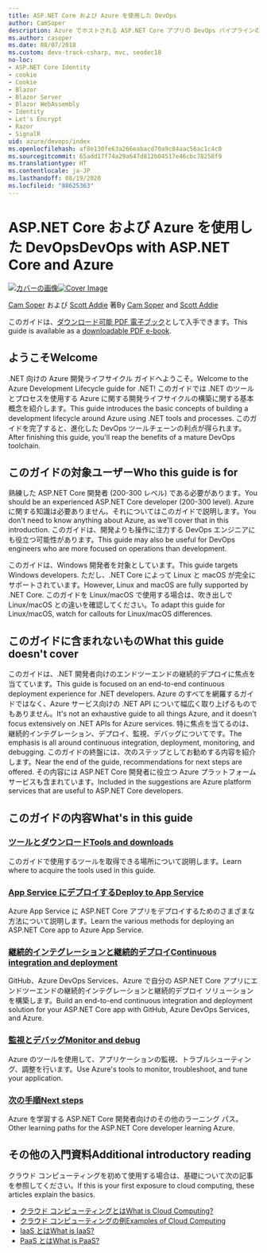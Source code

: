 ```yaml
---
title: ASP.NET Core および Azure を使用した DevOps
author: CamSoper
description: Azure でホストされる ASP.NET Core アプリの DevOps パイプラインの構築に関するエンドツーエンドのガイダンスを提供するガイド。
ms.author: casoper
ms.date: 08/07/2018
ms.custom: devx-track-csharp, mvc, seodec18
no-loc:
- ASP.NET Core Identity
- cookie
- Cookie
- Blazor
- Blazor Server
- Blazor WebAssembly
- Identity
- Let's Encrypt
- Razor
- SignalR
uid: azure/devops/index
ms.openlocfilehash: af8e130fe63a266eabacd70a9c84aac56ac1c4c0
ms.sourcegitcommit: 65add17f74a29a647d812b04517e46cbc78258f9
ms.translationtype: HT
ms.contentlocale: ja-JP
ms.lasthandoff: 08/19/2020
ms.locfileid: "88625363"
---
```

# <a name="devops-with-aspnet-core-and-azure"></a><span data-ttu-id="2e20c-103">ASP.NET Core および Azure を使用した DevOps</span><span class="sxs-lookup"><span data-stu-id="2e20c-103">DevOps with ASP.NET Core and Azure</span></span>

<span data-ttu-id="2e20c-104">[![カバーの画像](./media/cover-large.png)](https://aka.ms/devopsbook)</span><span class="sxs-lookup"><span data-stu-id="2e20c-104">[![Cover Image](./media/cover-large.png)](https://aka.ms/devopsbook)</span></span>

<span data-ttu-id="2e20c-105">[Cam Soper](https://twitter.com/camsoper) および [Scott Addie](https://twitter.com/scottaddie) 著</span><span class="sxs-lookup"><span data-stu-id="2e20c-105">By [Cam Soper](https://twitter.com/camsoper) and [Scott Addie](https://twitter.com/scottaddie)</span></span>

<span data-ttu-id="2e20c-106">このガイドは、[ダウンロード可能 PDF 電子ブック](https://aka.ms/devopsbook)として入手できます。</span><span class="sxs-lookup"><span data-stu-id="2e20c-106">This guide is available as a [downloadable PDF e-book](https://aka.ms/devopsbook).</span></span>

## <a name="welcome"></a><span data-ttu-id="2e20c-107">ようこそ</span><span class="sxs-lookup"><span data-stu-id="2e20c-107">Welcome</span></span> 

<span data-ttu-id="2e20c-108">.NET 向けの Azure 開発ライフサイクル ガイドへようこそ。</span><span class="sxs-lookup"><span data-stu-id="2e20c-108">Welcome to the Azure Development Lifecycle guide for .NET!</span></span> <span data-ttu-id="2e20c-109">このガイドでは .NET のツールとプロセスを使用する Azure に関する開発ライフサイクルの構築に関する基本概念を紹介します。</span><span class="sxs-lookup"><span data-stu-id="2e20c-109">This guide introduces the basic concepts of building a development lifecycle around Azure using .NET tools and processes.</span></span> <span data-ttu-id="2e20c-110">このガイドを完了すると、進化した DevOps ツールチェーンの利点が得られます。</span><span class="sxs-lookup"><span data-stu-id="2e20c-110">After finishing this guide, you'll reap the benefits of a mature DevOps toolchain.</span></span>

## <a name="who-this-guide-is-for"></a><span data-ttu-id="2e20c-111">このガイドの対象ユーザー</span><span class="sxs-lookup"><span data-stu-id="2e20c-111">Who this guide is for</span></span>

<span data-ttu-id="2e20c-112">熟練した ASP.NET Core 開発者 (200-300 レベル) である必要があります。</span><span class="sxs-lookup"><span data-stu-id="2e20c-112">You should be an experienced ASP.NET Core developer (200-300 level).</span></span> <span data-ttu-id="2e20c-113">Azure に関する知識は必要ありません。それについてはこのガイドで説明します。</span><span class="sxs-lookup"><span data-stu-id="2e20c-113">You don't need to know anything about Azure, as we'll cover that in this introduction.</span></span> <span data-ttu-id="2e20c-114">このガイドは、開発よりも操作に注力する DevOps エンジニアにも役立つ可能性があります。</span><span class="sxs-lookup"><span data-stu-id="2e20c-114">This guide may also be useful for DevOps engineers who are more focused on operations than development.</span></span>

<span data-ttu-id="2e20c-115">このガイドは、Windows 開発者を対象としています。</span><span class="sxs-lookup"><span data-stu-id="2e20c-115">This guide targets Windows developers.</span></span> <span data-ttu-id="2e20c-116">ただし、.NET Core によって Linux と macOS が完全にサポートされています。</span><span class="sxs-lookup"><span data-stu-id="2e20c-116">However, Linux and macOS are fully supported by .NET Core.</span></span> <span data-ttu-id="2e20c-117">このガイドを Linux/macOS で使用する場合は、吹き出しで Linux/macOS との違いを確認してください。</span><span class="sxs-lookup"><span data-stu-id="2e20c-117">To adapt this guide for Linux/macOS, watch for callouts for Linux/macOS differences.</span></span>

## <a name="what-this-guide-doesnt-cover"></a><span data-ttu-id="2e20c-118">このガイドに含まれないもの</span><span class="sxs-lookup"><span data-stu-id="2e20c-118">What this guide doesn't cover</span></span>

<span data-ttu-id="2e20c-119">このガイドは、.NET 開発者向けのエンドツーエンドの継続的デプロイに焦点を当てています。</span><span class="sxs-lookup"><span data-stu-id="2e20c-119">This guide is focused on an end-to-end continuous deployment experience for .NET developers.</span></span> <span data-ttu-id="2e20c-120">Azure のすべてを網羅するガイドではなく、Azure サービス向けの .NET API について幅広く取り上げるものでもありません。</span><span class="sxs-lookup"><span data-stu-id="2e20c-120">It's not an exhaustive guide to all things Azure, and it doesn't focus extensively on .NET APIs for Azure services.</span></span> <span data-ttu-id="2e20c-121">特に焦点を当てるのは、継続的インテグレーション、デプロイ、監視、デバッグについてです。</span><span class="sxs-lookup"><span data-stu-id="2e20c-121">The emphasis is all around continuous integration, deployment, monitoring, and debugging.</span></span> <span data-ttu-id="2e20c-122">このガイドの終盤には、次のステップとしてお勧めする内容を紹介します。</span><span class="sxs-lookup"><span data-stu-id="2e20c-122">Near the end of the guide, recommendations for next steps are offered.</span></span> <span data-ttu-id="2e20c-123">その内容には ASP.NET Core 開発者に役立つ Azure プラットフォーム サービスも含まれています。</span><span class="sxs-lookup"><span data-stu-id="2e20c-123">Included in the suggestions are Azure platform services that are useful to ASP.NET Core developers.</span></span>

## <a name="whats-in-this-guide"></a><span data-ttu-id="2e20c-124">このガイドの内容</span><span class="sxs-lookup"><span data-stu-id="2e20c-124">What's in this guide</span></span>

### <a name="tools-and-downloads"></a>[<span data-ttu-id="2e20c-125">ツールとダウンロード</span><span class="sxs-lookup"><span data-stu-id="2e20c-125">Tools and downloads</span></span>](xref:azure/devops/tools-and-downloads)

<span data-ttu-id="2e20c-126">このガイドで使用するツールを取得できる場所について説明します。</span><span class="sxs-lookup"><span data-stu-id="2e20c-126">Learn where to acquire the tools used in this guide.</span></span>

### <a name="deploy-to-app-service"></a>[<span data-ttu-id="2e20c-127">App Service にデプロイする</span><span class="sxs-lookup"><span data-stu-id="2e20c-127">Deploy to App Service</span></span>](xref:azure/devops/deploy-to-app-service)

<span data-ttu-id="2e20c-128">Azure App Service に ASP.NET Core アプリをデプロイするためのさまざまな方法について説明します。</span><span class="sxs-lookup"><span data-stu-id="2e20c-128">Learn the various methods for deploying an ASP.NET Core app to Azure App Service.</span></span>

### <a name="continuous-integration-and-deployment"></a>[<span data-ttu-id="2e20c-129">継続的インテグレーションと継続的デプロイ</span><span class="sxs-lookup"><span data-stu-id="2e20c-129">Continuous integration and deployment</span></span>](xref:azure/devops/cicd)

<span data-ttu-id="2e20c-130">GitHub、Azure DevOps Services、Azure で自分の ASP.NET Core アプリにエンドツーエンドの継続的インテグレーションと継続的デプロイ ソリューションを構築します。</span><span class="sxs-lookup"><span data-stu-id="2e20c-130">Build an end-to-end continuous integration and deployment solution for your ASP.NET Core app with GitHub, Azure DevOps Services, and Azure.</span></span>

### <a name="monitor-and-debug"></a>[<span data-ttu-id="2e20c-131">監視とデバッグ</span><span class="sxs-lookup"><span data-stu-id="2e20c-131">Monitor and debug</span></span>](xref:azure/devops/monitor)

<span data-ttu-id="2e20c-132">Azure のツールを使用して、アプリケーションの監視、トラブルシューティング、調整を行います。</span><span class="sxs-lookup"><span data-stu-id="2e20c-132">Use Azure's tools to monitor, troubleshoot, and tune your application.</span></span>

### <a name="next-steps"></a>[<span data-ttu-id="2e20c-133">次の手順</span><span class="sxs-lookup"><span data-stu-id="2e20c-133">Next steps</span></span>](xref:azure/devops/next-steps)

<span data-ttu-id="2e20c-134">Azure を学習する ASP.NET Core 開発者向けのその他のラーニング パス。</span><span class="sxs-lookup"><span data-stu-id="2e20c-134">Other learning paths for the ASP.NET Core developer learning Azure.</span></span>

## <a name="additional-introductory-reading"></a><span data-ttu-id="2e20c-135">その他の入門資料</span><span class="sxs-lookup"><span data-stu-id="2e20c-135">Additional introductory reading</span></span>

<span data-ttu-id="2e20c-136">クラウド コンピューティングを初めて使用する場合は、基礎について次の記事を参照してください。</span><span class="sxs-lookup"><span data-stu-id="2e20c-136">If this is your first exposure to cloud computing, these articles explain the basics.</span></span>

* [<span data-ttu-id="2e20c-137">クラウド コンピューティングとは</span><span class="sxs-lookup"><span data-stu-id="2e20c-137">What is Cloud Computing?</span></span>](https://azure.microsoft.com/overview/what-is-cloud-computing/)
* [<span data-ttu-id="2e20c-138">クラウド コンピューティングの例</span><span class="sxs-lookup"><span data-stu-id="2e20c-138">Examples of Cloud Computing</span></span>](https://azure.microsoft.com/overview/examples-of-cloud-computing/)
* [<span data-ttu-id="2e20c-139">IaaS とは</span><span class="sxs-lookup"><span data-stu-id="2e20c-139">What is IaaS?</span></span>](https://azure.microsoft.com/overview/what-is-iaas/)
* [<span data-ttu-id="2e20c-140">PaaS とは</span><span class="sxs-lookup"><span data-stu-id="2e20c-140">What is PaaS?</span></span>](https://azure.microsoft.com/overview/what-is-paas/)
